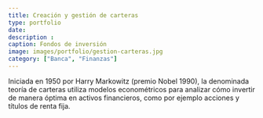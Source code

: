```yaml
---
title: Creación y gestión de carteras
type: portfolio
date: 
description : 
caption: Fondos de inversión
image: images/portfolio/gestion-carteras.jpg
category: ["Banca", "Finanzas"]
---
```


Iniciada en 1950 por Harry Markowitz (premio Nobel 1990), la denominada teoría de carteras utiliza modelos econométricos para analizar cómo invertir de manera óptima en activos financieros, como por ejemplo acciones y títulos de renta fija.
